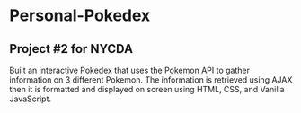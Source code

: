 # Personal-Pokedex
## Project  #2  for NYCDA

Built an interactive Pokedex that uses the [Pokemon API](https://pokeapi.co/) to gather information on 3 different Pokemon. The information is retrieved using AJAX then it is formatted and displayed on screen using HTML, CSS, and Vanilla JavaScript.
